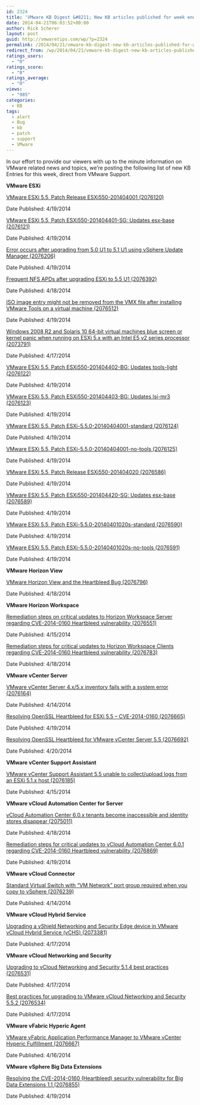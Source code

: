 ```yaml
---
id: 2324
title: 'VMware KB Digest &#8211; New KB articles published for week ending 4/19/14'
date: 2014-04-21T06:03:52+00:00
author: Rick Scherer
layout: post
guid: http://vmwaretips.com/wp/?p=2324
permalink: /2014/04/21/vmware-kb-digest-new-kb-articles-published-for-week-ending-41914/
redirect_from: /wp/2014/04/21/vmware-kb-digest-new-kb-articles-published-for-week-ending-41914/
ratings_users:
  - "0"
ratings_score:
  - "0"
ratings_average:
  - "0"
views:
  - "985"
categories:
  - KB
tags:
  - alert
  - Bug
  - kb
  - patch
  - support
  - VMware
---
```

In our effort to provide our viewers with up to the minute information on VMware related news and topics, we&#8217;re posting the following list of new KB Entries for this week, direct from VMware Support.

<!--more-->

**VMware ESXi**
  
[VMware ESXi 5.5, Patch Release ESXi550-201404001 (2076120)](http://bit.ly/1eUCr6o)
  
Date Published: 4/19/2014
  
[VMware ESXi 5.5, Patch ESXi550-201404401-SG: Updates esx-base (2076121)](http://bit.ly/PmVnP1)
  
Date Published: 4/19/2014
  
[Error occurs after upgrading from 5.0 U1 to 5.1 U1 using vSphere Update Manager (2076206)](http://bit.ly/PmVqdz)
  
Date Published: 4/19/2014
  
[Frequent NFS APDs after upgrading ESXi to 5.5 U1 (2076392)](http://bit.ly/1eUCtLl)
  
Date Published: 4/18/2014
  
[ISO image entry might not be removed from the VMX file after installing VMware Tools on a virtual machine (2076512)](http://bit.ly/PmVnP3)
  
Date Published: 4/19/2014
  
[Windows 2008 R2 and Solaris 10 64-bit virtual machines blue screen or kernel panic when running on ESXi 5.x with an Intel E5 v2 series processor (2073791)](http://bit.ly/PmVnP4)
  
Date Published: 4/17/2014
  
[VMware ESXi 5.5, Patch ESXi550-201404402-BG: Updates tools-light (2076122)](http://bit.ly/1eUCtLo)
  
Date Published: 4/19/2014
  
[VMware ESXi 5.5, Patch ESXi550-201404403-BG: Updates lsi-mr3 (2076123)](http://bit.ly/PmVqdE)
  
Date Published: 4/19/2014
  
[VMware ESXi 5.5, Patch ESXi-5.5.0-20140404001-standard (2076124)](http://bit.ly/1eUCrmM)
  
Date Published: 4/19/2014
  
[VMware ESXi 5.5, Patch ESXi-5.5.0-20140404001-no-tools (2076125)](http://bit.ly/PmVqdG)
  
Date Published: 4/19/2014
  
[VMware ESXi 5.5, Patch Release ESXi550-201404020 (2076586)](http://bit.ly/1eUCtLA)
  
Date Published: 4/19/2014
  
[VMware ESXi 5.5, Patch ESXi550-201404420-SG: Updates esx-base (2076589)](http://bit.ly/PmVo5l)
  
Date Published: 4/19/2014
  
[VMware ESXi 5.5, Patch ESXi-5.5.0-20140401020s-standard (2076590)](http://bit.ly/PmVo5n)
  
Date Published: 4/19/2014
  
[VMware ESXi 5.5, Patch ESXi-5.5.0-20140401020s-no-tools (2076591)](http://bit.ly/PmVqdI)
  
Date Published: 4/19/2014

**VMware Horizon View**
  
[VMware Horizon View and the Heartbleed Bug (2076796)](http://bit.ly/1eUCrDb)
  
Date Published: 4/18/2014

**VMware Horizon Workspace**
  
[Remediation steps on critical updates to Horizon Workspace Server regarding CVE-­2014-­0160 Heartbleed vulnerability (2076551)](http://bit.ly/1eUCrDc)
  
Date Published: 4/15/2014
  
[Remediation steps for critical updates to Horizon Workspace Clients regarding CVE-­2014-­0160 Heartbleed vulnerability (2076783)](http://bit.ly/PmVo5p)
  
Date Published: 4/18/2014

**VMware vCenter Server**
  
[VMware vCenter Server 4.x/5.x inventory fails with a system error (2076164)](http://bit.ly/1eUCrDf)
  
Date Published: 4/14/2014
  
[Resolving OpenSSL Heartbleed for ESXi 5.5 – CVE-2014-0160 (2076665)](http://bit.ly/PmVo5u)
  
Date Published: 4/19/2014
  
[Resolving OpenSSL Heartbleed for VMware vCenter Server 5.5 (2076692)](http://bit.ly/1eUCu21)
  
Date Published: 4/20/2014

**VMware vCenter Support Assistant**
  
[VMware vCenter Support Assistant 5.5 unable to collect/upload logs from an ESXi 5.1.x host (2076185)](http://bit.ly/1eUCrDn)
  
Date Published: 4/15/2014

**VMware vCloud Automation Center for Server**
  
[vCloud Automation Center 6.0.x tenants become inaccessible and identity stores disappear (2075011)](http://bit.ly/1jeeX8b)
  
Date Published: 4/18/2014
  
[Remediation steps for critical updates to vCloud Automation Center 6.0.1 regarding CVE-2014-0160 Heartbleed vulnerability (2076869)](http://bit.ly/1eUCu26)
  
Date Published: 4/19/2014

**VMware vCloud Connector**
  
[Standard Virtual Switch with “VM Network” port group required when you copy to vSphere (2076239)](http://bit.ly/1eUCrDp)
  
Date Published: 4/14/2014

**VMware vCloud Hybrid Service**
  
[Upgrading a vShield Networking and Security Edge device in VMware vCloud Hybrid Service (vCHS) (2073381)](http://bit.ly/1eUCrTG)
  
Date Published: 4/17/2014

**VMware vCloud Networking and Security**
  
[Upgrading to vCloud Networking and Security 5.1.4 best practices (2076531)](http://bit.ly/1eUCrTJ)
  
Date Published: 4/17/2014
  
[Best practices for upgrading to VMware vCloud Networking and Security 5.5.2 (2076534)](http://bit.ly/1eUCrTK)
  
Date Published: 4/17/2014

**VMware vFabric Hyperic Agent**
  
[VMware vFabric Application Performance Manager to VMware vCenter Hyperic Fulfillment (2076667)](http://bit.ly/PmVqKv)
  
Date Published: 4/16/2014

**VMware vSphere Big Data Extensions**
  
[Resolving the CVE-­2014-­0160 (Heartbleed) security vulnerability for Big Data Extensions 1.1 (2076855)](http://bit.ly/1eUCuip)
  
Date Published: 4/19/2014
